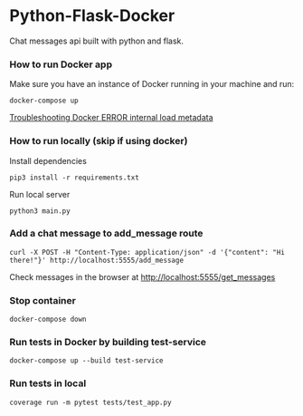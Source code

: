 # Python-Flask-Docker

Chat messages api built with python and flask.

### How to run Docker app

Make sure you have an instance of Docker running in your machine and run:

```
docker-compose up
```

[Troubleshooting Docker ERROR internal load metadata](https://stackoverflow.com/questions/66912085/why-is-docker-compose-failing-with-error-internal-load-metadata-suddenly/71665244#71665244)

### How to run locally (skip if using docker)

Install dependencies

```
pip3 install -r requirements.txt
```

Run local server

```
python3 main.py
```

### Add a chat message to add_message route

```
curl -X POST -H "Content-Type: application/json" -d '{"content": "Hi there!"}' http://localhost:5555/add_message
```

Check messages in the browser at [http://localhost:5555/get_messages](http://localhost:5555/get_messages)

### Stop container

```
docker-compose down
```

### Run tests in Docker by building test-service

```
docker-compose up --build test-service
```

### Run tests in local

```
coverage run -m pytest tests/test_app.py
```
